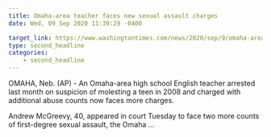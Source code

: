 ```yaml
---
title: Omaha-area teacher faces new sexual assault charges
date: Wed, 09 Sep 2020 11:39:29 -0400

target_link: https://www.washingtontimes.com/news/2020/sep/9/omaha-area-teacher-faces-new-sexual-assault-charge/?utm_source=RSS_Feed&utm_medium=RSS
type: second_headline
categories:
    - second_headline
---
```

<p>OMAHA, Neb. (AP) - An Omaha-area high school English teacher arrested last month on suspicion of molesting a teen in 2008 and charged with additional abuse counts now faces more charges. </p> <p>Andrew McGreevy, 40, appeared in court Tuesday to face two more counts of first-degree sexual assault, the Omaha ... 